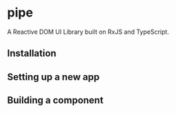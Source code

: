 # pipe

A Reactive DOM UI Library built on RxJS and TypeScript.

## Installation

## Setting up a new app

## Building a component
